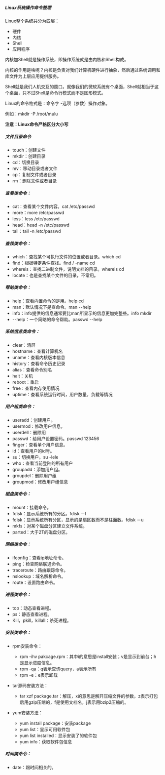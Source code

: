 ##### **Linux系统操作命令整理**

Linux整个系统共分为四层：

- 硬件
- 内核
- Shell
- 应用程序


内核加Shell就是操作系统，即操作系统就是由内核和Shell构成。

内核的作用是啥呢？内核是负责对我们计算机硬件进行抽象，然后通过系统调用和库文件为上层应用提供服务。

Shell就是我们人机交互的窗口。就像我们的微软系统有个桌面，Shell就相当于这个桌面，只不过Shell是命令行模式而不是图形模式。

Linux的命令格式是：命令字 -选项（参数）操作对象。

例如：mkdir -P /root/mulu

**注意：Linux命令严格区分大小写**

##### **文件目录命令**

- touch：创建文件
- mkdir：创建目录
- cd：切换目录
- mv：移动目录或者文件
- cp：复制文件或者目录
- rm：删除文件或者目录

##### **查看类命令：**

- cat：查看某个文件内容。cat /etc/passwd
- more：more /etc/passwd
- less：less /etc/passwd
- head：head -n /etc/passwd
- tail：tail -n /etc/passwd

##### **查找类命令：**

- which：查找某个可执行文件的位置或者目录。which cd
- find：根据特定条件查找。find / -name cd
- whereis：查找二进制文件，说明文档的目录。whereis cd
- locate：也是查找某个文件的目录，不常用。

##### **帮助类命令：**

- help：查看内置命令的是用。help cd
- man：默认情况下是查命令。man --help
- info：info提供的信息通常要比man所显示的信息更加完整些。info mkdir
- --help：一个简略的命令帮助。passwd --help

##### **系统信息类命令：**

- clear：清屏
- hostname：查看计算机名
- uname：查看内核版本信息
- history：查看命令历史记录
- alias：查看命令别名
- halt：关机
- reboot：重启
- free：查看内存使用情况
- uptime：查看系统运行时间，用户数量，负载等情况

##### **用户组类命令：**

- useradd：创建用户。
- usermod：修改用户信息。
- userdell：删除用
- passwd：给用户设置密码。passwd 123456
- finger：查看单个用户信息。
- id：查看用户的id号。
- su：切换用户。su -lele
- who：查看当前登陆的所有用户
- groupadd：添加用户组。
- groupdel：删除用户组
- groupmod：修改用户组信息

##### **磁盘类命令：**

- mount：挂载命令。
- fdisk：显示系统所有的分区。fdisk －l
- fdisk：显示系统所有分区，显示的是扇区数而不是柱面数。fdisk －u
- mkfs：对某个磁盘分区建立文件系统。
- parted：大于2T的磁盘分区。

##### **网络类命令：**

- ifconfig：查看ip地址命令。
- ping：检查网络联通命令。
- traceroute：路由跟踪命令。
- nslookup：域名解析命令。
- route：设置路由命令。

##### **进程类命令：**

- top：动态查看进程。
- ps：静态查看进程。
- Kill，pkill，killall：杀死进程。

##### **安装类命令：**

- rpm安装命令：
  - rpm -ihv pakcage.rpm：其中i的意思是install安装；v是显示到前台；h是显示进度信息。
  - rpm -qa：q表示查询query，a表示所有
  - rpm -e：e表示卸载

- tar源码安装方法：
  - tar xzf package.tar：解压，x的意思是解开压缩文件的参数，z表示打包后用gzip压缩的，f是使用文档名，j表示用bzip2压缩的。
- yum安装方法：
  - yum install package：安装package
  - yum list：显示可用软件包
  - yum list installed：显示安装了的软件包
  - yum info：获取软件包信息

##### **时间类命令：**

- date：跟时间相关的。